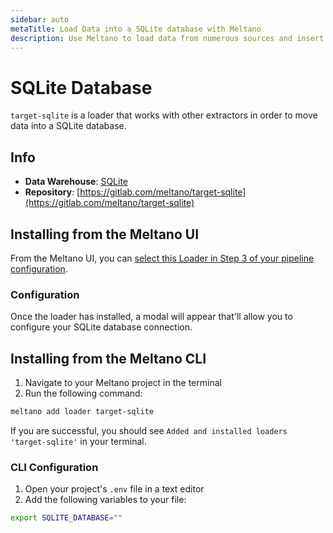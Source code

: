 ```yaml
---
sidebar: auto
metaTitle: Load Data into a SQLite database with Meltano
description: Use Meltano to load data from numerous sources and insert it into a SQLite database for easy analysis.
---
```


# SQLite Database

`target-sqlite` is a loader that works with other extractors in order to move data into a SQLite database.

## Info

- **Data Warehouse**: [SQLite](https://sqlite.org/)
- **Repository**: [https://gitlab.com/meltano/target-sqlite](https://gitlab.com/meltano/target-sqlite)

## Installing from the Meltano UI

From the Meltano UI, you can [select this Loader in Step 3 of your pipeline configuration](http://localhost:5000/pipelines/loaders).

### Configuration

Once the loader has installed, a modal will appear that'll allow you to configure your SQLite database connection.

## Installing from the Meltano CLI

1. Navigate to your Meltano project in the terminal
2. Run the following command:

```bash
meltano add loader target-sqlite
```

If you are successful, you should see `Added and installed loaders 'target-sqlite'` in your terminal.

### CLI Configuration

1. Open your project's `.env` file in a text editor
1. Add the following variables to your file:

```bash
export SQLITE_DATABASE=""
```
